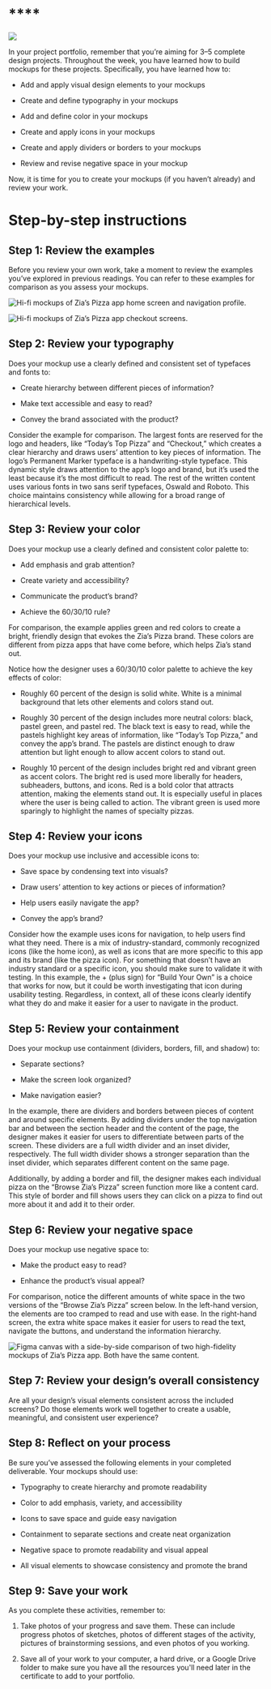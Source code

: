 # ****

![](https://d3c33hcgiwev3.cloudfront.net/imageAssetProxy.v1/3CnZmbCtSUGs576ffrmcng_8695bb3fb83d4b2fb104a829e0f68ef1_477JbF-j3Dx_celjWMvucW520s4zV0uHJzOvbmzFLLGX2oFoKidxkz-rmbkq820RRwKED6k8UCoV7fNP5zdgwM5SrHrlwz2Jzyypi1wVwmaJ8UuQ1I6WK4rnccQmyV-_o5dqxW6RHSGV9tE2ekVQOnM?expiry=1746057600000&hmac=zWja1XtgUYrN0aN0q26BdGg4KIeI_Bifebyg86cM7Q0)

In your project portfolio, remember that you’re aiming for 3–5 complete design projects. Throughout the week, you have learned how to build mockups for these projects. Specifically, you have learned how to:

- Add and apply visual design elements to your mockups
    
- Create and define typography in your mockups
    
- Add and define color in your mockups
    
- Create and apply icons in your mockups
    
- Create and apply dividers or borders to your mockups
    
- Review and revise negative space in your mockup
    

Now, it is time for you to create your mockups (if you haven’t already) and review your work. 

# **Step-by-step instructions**

## **Step 1: Review the examples**

Before you review your own work, take a moment to review the examples you’ve explored in previous readings. You can refer to these examples for comparison as you assess your mockups.

![Hi-fi mockups of Zia’s Pizza app home screen and navigation profile.](https://d3c33hcgiwev3.cloudfront.net/imageAssetProxy.v1/yB2nl8OJR7WYTND-Y7N_og_65f6f49eb5074fb7b6bf3ebdc531a7f1_aw_UCWQcUa6XhHcjDOkHak_GrGewouF9d5HAjqkvoKGAW6fpRUJKrKZi6nXz5UdNqXXbFN0A_VEC0Kh--fcOWBilWHqMG3Uw6kOS1At60hnc5QlamzmmrTwQRXgHxx2LMo1bHgde1gXJ8Azli7WZKAk?expiry=1746057600000&hmac=MQKl6N1vuKjGfoEOUv3JfQGRlMloJW1X4sEnE_C6nng)

![Hi-fi mockups of Zia’s Pizza app checkout screens.](https://d3c33hcgiwev3.cloudfront.net/imageAssetProxy.v1/9rO8b84pRLGF3A_s0Qto_g_3876c9e98f044ce7ab29efb0290841f1_xh9qYUMQo2obcYz8lWz_jjck9OQfQBn1zrIYxyF2vI9EGhh7WBn04KSX94PFtwNlbTTwl44YRJyph-MSYYOV61xephoXQBJWVBDdDBVZQXyJN4Ms9w5fkuvTINwszBz6iyXRn99Ve8FaO2HDgz672SY?expiry=1746057600000&hmac=IVzDkEgPS7QyvXvyFuvnXTCgfDh87OkTsfQ0hbmJ44E)

## **Step 2: Review your typography**

Does your mockup use a clearly defined and consistent set of typefaces and fonts to:

- Create hierarchy between different pieces of information?
    
- Make text accessible and easy to read?
    
- Convey the brand associated with the product?
    

Consider the example for comparison. The largest fonts are reserved for the logo and headers, like “Today’s Top Pizza” and “Checkout,” which creates a clear hierarchy and draws users’ attention to key pieces of information. The logo’s Permanent Marker typeface is a handwriting-style typeface. This dynamic style draws attention to the app’s logo and brand, but it’s used the least because it’s the most difficult to read. The rest of the written content uses various fonts in two sans serif typefaces, Oswald and Roboto. This choice maintains consistency while allowing for a broad range of hierarchical levels. 

## **Step 3: Review your color**

Does your mockup use a clearly defined and consistent color palette to:

- Add emphasis and grab attention?
    
- Create variety and accessibility?
    
- Communicate the product’s brand?
    
- Achieve the 60/30/10 rule?
    

For comparison, the example applies green and red colors to create a bright, friendly design that evokes the Zia’s Pizza brand. These colors are different from pizza apps that have come before, which helps Zia’s stand out. 

Notice how the designer uses a 60/30/10 color palette to achieve the key effects of color:

- Roughly 60 percent of the design is solid white. White is a minimal background that lets other elements and colors stand out.
    
- Roughly 30 percent of the design includes more neutral colors: black, pastel green, and pastel red. The black text is easy to read, while the pastels highlight key areas of information, like “Today’s Top Pizza,” and convey the app’s brand. The pastels are distinct enough to draw attention but light enough to allow accent colors to stand out.
    
- Roughly 10 percent of the design includes bright red and vibrant green as accent colors. The bright red is used more liberally for headers, subheaders, buttons, and icons. Red is a bold color that attracts attention, making the elements stand out. It is especially useful in places where the user is being called to action. The vibrant green is used more sparingly to highlight the names of specialty pizzas. 
    

## **Step 4: Review your icons**

Does your mockup use inclusive and accessible icons to:

- Save space by condensing text into visuals?
    
- Draw users’ attention to key actions or pieces of information?
    
- Help users easily navigate the app?
    
- Convey the app’s brand?
    

Consider how the example uses icons for navigation, to help users find what they need. There is a mix of industry-standard, commonly recognized icons (like the home icon), as well as icons that are more specific to this app and its brand (like the pizza icon). For something that doesn’t have an industry standard or a specific icon, you should make sure to validate it with testing. In this example, the + (plus sign) for “Build Your Own” is a choice that works for now, but it could be worth investigating that icon during usability testing. Regardless, in context, all of these icons clearly identify what they do and make it easier for a user to navigate in the product.

## **Step 5: Review your containment** 

Does your mockup use containment (dividers, borders, fill, and shadow) to:

- Separate sections?
    
- Make the screen look organized?
    
- Make navigation easier?
    

In the example, there are dividers and borders between pieces of content and around specific elements. By adding dividers under the top navigation bar and between the section header and the content of the page, the designer makes it easier for users to differentiate between parts of the screen. These dividers are a full width divider and an inset divider, respectively. The full width divider shows a stronger separation than the inset divider, which separates different content on the same page. 

Additionally, by adding a border and fill, the designer makes each individual pizza on the “Browse Zia’s Pizza” screen function more like a content card. This style of border and fill shows users they can click on a pizza to find out more about it and add it to their order. 

## **Step 6: Review your negative space**

Does your mockup use negative space to:

- Make the product easy to read?
    
- Enhance the product’s visual appeal?
    

For comparison, notice the different amounts of white space in the two versions of the “Browse Zia’s Pizza” screen below. In the left-hand version, the elements are too cramped to read and use with ease. In the right-hand screen, the extra white space makes it easier for users to read the text, navigate the buttons, and understand the information hierarchy.

![Figma canvas with a side-by-side comparison of two high-fidelity mockups of Zia’s Pizza app. Both have the same content.](https://d3c33hcgiwev3.cloudfront.net/imageAssetProxy.v1/O2DG9pb0RG2iVolqNxVbgQ_b54004d949584056ba0d6e5109a933f1_QqYOOF1ZuRIPObH-3AYZblSG45QC5mo-njEER7KDgu6gwLocdmByjm2Q8M5CJbMyO2IokI6wsm9tQ604DuLIApeKVk7Hba4JMWO_zsPgXeXT0BLdF2dPUORJselTMG4xT1z-lLp5yVoDbSEzUwxzdGw?expiry=1746057600000&hmac=ygmtytYFd2V-PI40yr4YexdYz-QGz5tvG7hsUtLcLJ0)

## **Step 7: Review your design’s overall consistency**

Are all your design’s visual elements consistent across the included screens? Do those elements work well together to create a usable, meaningful, and consistent user experience?

## **Step 8: Reflect on your process**

Be sure you’ve assessed the following elements in your completed deliverable. Your mockups should use:

- Typography to create hierarchy and promote readability
    
- Color to add emphasis, variety, and accessibility
    
- Icons to save space and guide easy navigation
    
- Containment to separate sections and create neat organization
    
- Negative space to promote readability and visual appeal
    
- All visual elements to showcase consistency and promote the brand
    

## **Step 9: Save your work**

As you complete these activities, remember to: 

1. Take photos of your progress and save them. These can include progress photos of sketches, photos of different stages of the activity, pictures of brainstorming sessions, and even photos of you working. 
    
2. Save all of your work to your computer, a hard drive, or a Google Drive folder to make sure you have all the resources you'll need later in the certificate to add to your portfolio.